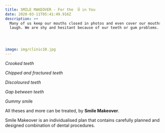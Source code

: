 ```yaml
---
title: SMILE MAKEOVER - For the ‌‌‌‌‌‌‌‌‌ ‌‌Ü in You
date: 2020-03-11T05:41:49.916Z
description: >+
  Many of us keep our mouths closed in photos and even cover our mouths when we
  laugh. We are shy and hesitant because of our teeth or gum problems. 




image: img/clinic10.jpg
---
```

*Crooked teeth* 

*Chipped and fractured teeth* 

*Discoloured teeth* 

*Gap between teeth*

*Gummy smil*e

All theses and more can be treated, by **Smile Makeover**.

Smile Makeover is an individualised  plan that contains carefully planned and designed combination of dental procedures.

![]()